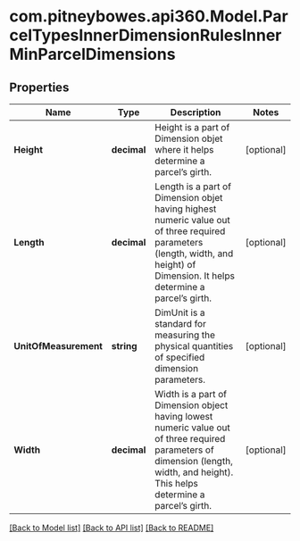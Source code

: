 # com.pitneybowes.api360.Model.ParcelTypesInnerDimensionRulesInnerMinParcelDimensions

## Properties

Name | Type | Description | Notes
------------ | ------------- | ------------- | -------------
**Height** | **decimal** | Height is a part of Dimension objet where it helps determine a parcel’s girth. | [optional] 
**Length** | **decimal** | Length is a part of Dimension objet having highest numeric value out of three required parameters (length, width, and height) of Dimension. It helps determine a parcel’s girth. | [optional] 
**UnitOfMeasurement** | **string** | DimUnit is a standard for measuring the physical quantities of specified dimension parameters. | [optional] 
**Width** | **decimal** | Width is a part of Dimension object having lowest numeric value out of three required parameters of dimension (length, width, and height). This helps determine a parcel’s girth. | [optional] 

[[Back to Model list]](../README.md#documentation-for-models) [[Back to API list]](../README.md#documentation-for-api-endpoints) [[Back to README]](../README.md)

